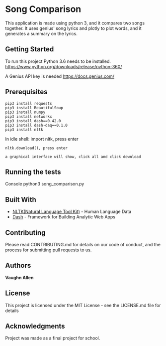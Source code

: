 # Song Comparison

This application is made using python 3, and it compares two songs together. It uses genius' song lyrics and plotly to plot words, and it generates a summary on the lyrics. 

## Getting Started
To run this project Python 3.6 needs to be installed. https://www.python.org/downloads/release/python-360/

A Genius API key is needed https://docs.genius.com/

## Prerequisites

```
pip3 install requests
pip3 install BeautifulSoup
pip3 install numpy
pip3 install networkx
pip3 install dash==0.42.0
pip3 install dash-daq==0.1.0
pip3 install nltk
```
In idle shell:
    import nltk, press enter
    
    nltk.download(), press enter
    
    a graphical interface will show, click all and click download


##  Running the tests

Console python3 song_comparison.py

##  Built With
* [NLTK(Natural Language Tool Kit)](https://www.nltk.org/) - Human Language Data
* [Dash](https://plot.ly/) - Framework for Building Analytic Web Apps


## Contributing
Please read CONTRIBUTING.md for details on our code of conduct, and the process for submitting pull requests to us.


##  Authors

**Vaughn Allen**

## License

This project is licensed under the MIT License - see the LICENSE.md file for details

## Acknowledgments

Project was made as a final project for school.
